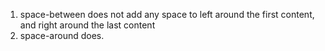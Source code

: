 1. space-between does not add any space to left around the first content, and right around the last content
2. space-around does. 
